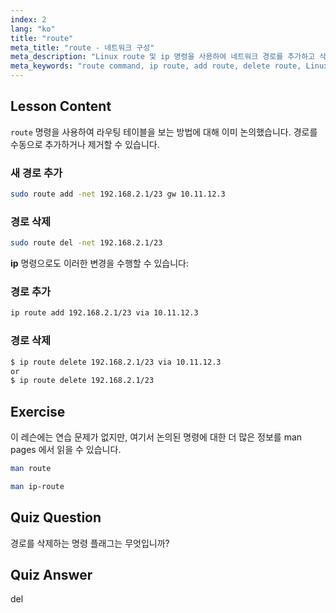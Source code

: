 ```yaml
---
index: 2
lang: "ko"
title: "route"
meta_title: "route - 네트워크 구성"
meta_description: "Linux route 및 ip 명령을 사용하여 네트워크 경로를 추가하고 삭제하는 방법을 배웁니다. 초보자 및 중급 사용자를 위한 라우팅 테이블 관리를 이해합니다."
meta_keywords: "route command, ip route, add route, delete route, Linux networking, routing table, Linux tutorial, beginner guide"
---
```


## Lesson Content

`route` 명령을 사용하여 라우팅 테이블을 보는 방법에 대해 이미 논의했습니다. 경로를 수동으로 추가하거나 제거할 수 있습니다.

### 새 경로 추가

```bash
sudo route add -net 192.168.2.1/23 gw 10.11.12.3
```

### 경로 삭제

```bash
sudo route del -net 192.168.2.1/23
```

**ip** 명령으로도 이러한 변경을 수행할 수 있습니다:

### 경로 추가

```bash
ip route add 192.168.2.1/23 via 10.11.12.3
```

### 경로 삭제

```bash
$ ip route delete 192.168.2.1/23 via 10.11.12.3
or
$ ip route delete 192.168.2.1/23
```

## Exercise

이 레슨에는 연습 문제가 없지만, 여기서 논의된 명령에 대한 더 많은 정보를 man pages 에서 읽을 수 있습니다.

```bash
man route
```

```bash
man ip-route
```

## Quiz Question

경로를 삭제하는 명령 플래그는 무엇입니까?

## Quiz Answer

del
